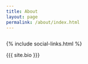 ```yaml
---
title: About
layout: page
permalink: /about/index.html
---
```

<p class="text--center">
  <img class="profile-photo" src="{{ site.url }}/{{ site.picture }}" alt="">
</p>

{% include social-links.html %}

{{{ site.bio }}}
